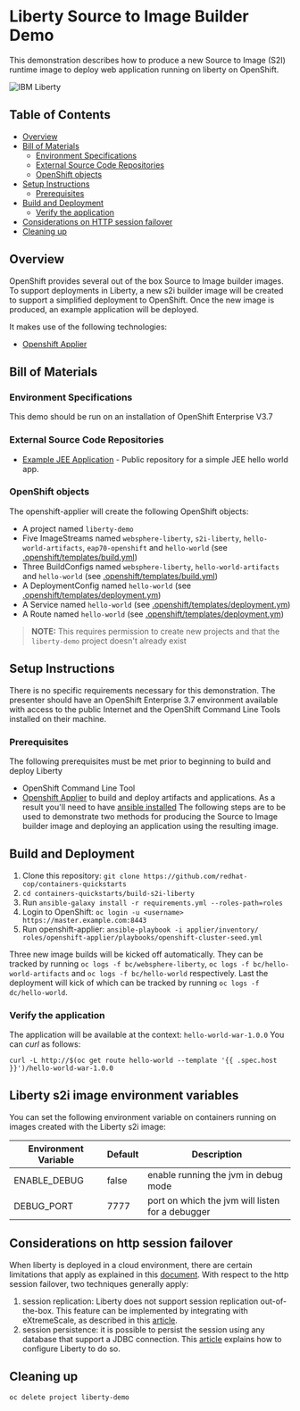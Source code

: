# Liberty Source to Image Builder Demo

This demonstration describes how to produce a new Source to Image (S2I) runtime image to deploy web application running on liberty on OpenShift.

![IBM Liberty](https://www.ibm.com/cloud/websphere-liberty)

## Table of Contents

* [Overview](#overview)
* [Bill of Materials](#bill-of-materials)
  * [Environment Specifications](#environment-specifications)
  * [External Source Code Repositories](#external-source-code-repositories)
  * [OpenShift objects](#openshift-objects)
* [Setup Instructions](#setup-instructions)
  * [Prerequisites](#prerequisites)
* [Build and Deployment](#build-and-deployment)
  * [Verify the application](#verify-the-application)
* [Considerations on HTTP session failover](#considerations-on-http-session-failover)
* [Cleaning up](#cleaning-up)


## Overview

OpenShift provides several out of the box Source to Image builder images. To support deployments in Liberty, a new s2i builder image will be created to support a simplified deployment to OpenShift. Once the new image is produced, an example application will be deployed.

It makes use of the following technologies:

* [Openshift Applier](https://github.com/redhat-cop/openshift-applier)

## Bill of Materials

### Environment Specifications

This demo should be run on an installation of OpenShift Enterprise V3.7

### External Source Code Repositories

* [Example JEE Application](https://github.com/efsavage/hello-world-war) -  Public repository for a simple JEE hello world app.

### OpenShift objects

The openshift-applier will create the following OpenShift objects:
* A project named `liberty-demo` 
* Five ImageStreams named `websphere-liberty`, `s2i-liberty`, `hello-world-artifacts`, `eap70-openshift` and `hello-world` (see [.openshift/templates/build.yml](.openshift/templates/build.yml))
* Three BuildConfigs named `websphere-liberty`, `hello-world-artifacts` and `hello-world` (see [.openshift/templates/build.yml](.openshift/templates/build.yml))
* A DeploymentConfig named `hello-world` (see [.openshift/templates/deployment.ym](.openshift/templates/deployment.yml))
* A Service named `hello-world` (see [.openshift/templates/deployment.ym](.openshift/templates/deployment.yml))
* A Route named `hello-world` (see [.openshift/templates/deployment.ym](.openshift/templates/deployment.yml))

>**NOTE:** This requires permission to create new projects and that the `liberty-demo` project doesn't already exist

## Setup Instructions

There is no specific requirements necessary for this demonstration. The presenter should have an OpenShift Enterprise 3.7 environment available with access to the public Internet and the OpenShift Command Line Tools installed on their machine.

### Prerequisites

The following prerequisites must be met prior to beginning to build and deploy Liberty

* OpenShift Command Line Tool
* [Openshift Applier](https://github.com/redhat-cop/openshift-applier) to build and deploy artifacts and applications. As a result you'll need to have [ansible installed](http://docs.ansible.com/ansible/latest/intro_installation.html)
The following steps are to be used to demonstrate two methods for producing the Source to Image builder image and deploying an application using the resulting image.

## Build and Deployment

1. Clone this repository: `git clone https://github.com/redhat-cop/containers-quickstarts`
2. `cd containers-quickstarts/build-s2i-liberty`
3. Run `ansible-galaxy install -r requirements.yml --roles-path=roles`
4. Login to OpenShift: `oc login -u <username> https://master.example.com:8443`
5. Run openshift-applier: `ansible-playbook -i applier/inventory/ roles/openshift-applier/playbooks/openshift-cluster-seed.yml`

Three new image builds will be kicked off automatically. They can be tracked by running `oc logs -f bc/websphere-liberty`, `oc logs -f bc/hello-world-artifacts` and `oc logs -f bc/hello-world` respectively.
Last the deployment will kick of which can be tracked by running `oc logs -f dc/hello-world`.

### Verify the application

The application will be available at the context: `hello-world-war-1.0.0`
You can *curl* as follows:
```
curl -L http://$(oc get route hello-world --template '{{ .spec.host }}')/hello-world-war-1.0.0
```

## Liberty s2i image environment variables

You can set the following environment variable on containers running on images created with the Liberty s2i image:

| Environment Variable | Default | Description |
|----------------------|---------|-------------|
| ENABLE_DEBUG         | false   | enable running the jvm in debug mode |
| DEBUG_PORT           | 7777    | port on which the jvm will listen for a debugger |


## Considerations on http session failover

When liberty is deployed in a cloud environment, there are certain limitations that apply as explained in this [document](http://www.ibm.com/support/knowledgecenter/en/SSD28V_8.5.5/com.ibm.websphere.wlp.core.doc/ae/cwlp_paas_restrict.html).
With respect to the http session failover, two techniques generally apply:

1. session replication: Liberty does not support session replication out-of-the-box. This feature can be implemented by integrating with eXtremeScale, as described in this [article](http://www.ibm.com/support/knowledgecenter/SSTVLU_8.6.0/com.ibm.websphere.extremescale.doc/cxshttpsession.html?view=embed).  
2. session persistence: it is possible to persist the session using any database that support a JDBC connection. This [article](http://www.ibm.com/support/knowledgecenter/en/SSD28V_8.5.5/com.ibm.websphere.base.doc/ae/tprs_cnfp.html) explains how to configure Liberty to do so.

## Cleaning up
```
oc delete project liberty-demo
```
